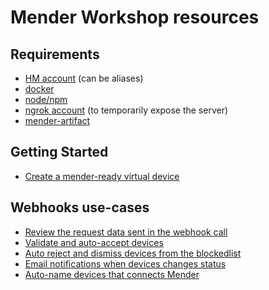 # Mender Workshop resources

## Requirements
- [HM account](https://hosted.mender.io) (can be aliases)
- [docker](https://www.docker.com/)
- [node/npm](https://nodejs.org/en)
- [ngrok account](https://ngrok.com/) (to temporarily expose the server)
- [mender-artifact](https://docs.mender.io/downloads#mender-artifact)

## Getting Started
- [Create a mender-ready virtual device](mender-workshop/getting-started/00-create-virtual-device/README.md)

## Webhooks use-cases
- [Review the request data sent in the webhook call](webhooks-usecases/00-basic-event-receiver/README.md)
- [Validate and auto-accept devices](webhooks-usecases/01-validate-accept/README.md)
- [Auto reject and dismiss devices from the blockedlist](webhooks-usecases/02-blocklist/README.md)
- [Email notifications when devices changes status](webhooks-usecases/03-email-notification/README.md)
- [Auto-name devices that connects Mender](webhooks-usecases/04-auto-name/README.md)
